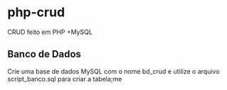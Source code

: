 # php-crud
CRUD feito em PHP +MySQL 


## Banco de Dados
Crie uma base de dados MySQL com o nome bd_crud e utilize o arquivo script_banco.sql para criar a tabela;me
